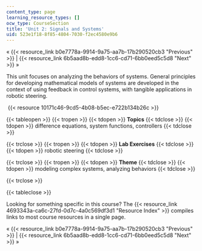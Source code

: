 ```yaml
---
content_type: page
learning_resource_types: []
ocw_type: CourseSection
title: 'Unit 2: Signals and Systems'
uid: 523e1f18-8f85-4804-7030-f2ec4580e9b6
---
```


« {{< resource_link b0e7778a-9914-9a75-aa7b-17b290520cb3 "Previous" >}} | {{< resource_link 6b5aad8b-edd8-1cc6-cd71-6bb0eed5c5d8 "Next" >}} »

This unit focuses on analyzing the behaviors of systems. General principles for developing mathematical models of systems are developed in the context of using feedback in control systems, with tangible applications in robotic steering.

 {{< resource 10171c46-9cd5-4b08-b5ec-e722b134b26c >}}

{{< tableopen >}}
{{< tropen >}}
{{< tdopen >}}
**Topics**
{{< tdclose >}}
{{< tdopen >}}
difference equations, system functions, controllers
{{< tdclose >}}

{{< trclose >}}
{{< tropen >}}
{{< tdopen >}}
**Lab Exercises**
{{< tdclose >}}
{{< tdopen >}}
robotic steering
{{< tdclose >}}

{{< trclose >}}
{{< tropen >}}
{{< tdopen >}}
**Theme**
{{< tdclose >}}
{{< tdopen >}}
modeling complex systems, analyzing behaviors
{{< tdclose >}}

{{< trclose >}}

{{< tableclose >}}

Looking for something specific in this course? The {{< resource_link 4693343a-ca6c-27fd-0d7c-4a0c569df3d1 "Resource Index" >}} compiles links to most course resources in a single page.

« {{< resource_link b0e7778a-9914-9a75-aa7b-17b290520cb3 "Previous" >}} | {{< resource_link 6b5aad8b-edd8-1cc6-cd71-6bb0eed5c5d8 "Next" >}} »